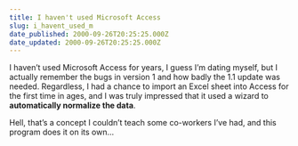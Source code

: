 ```yaml
---
title: I haven't used Microsoft Access
slug: i_havent_used_m
date_published: 2000-09-26T20:25:25.000Z
date_updated: 2000-09-26T20:25:25.000Z
---
```


I haven’t used Microsoft Access for years, I guess I’m dating myself, but I actually remember the bugs in version 1 and how badly the 1.1 update was needed. Regardless, I had a chance to import an Excel sheet into Access for the first time in ages, and I was truly impressed that it used a wizard to **automatically normalize the data**.

Hell, that’s a concept I couldn’t teach some co-workers I’ve had, and this program does it on its own…
